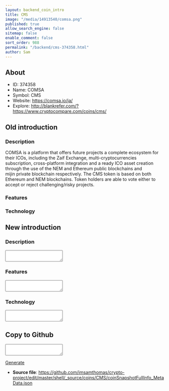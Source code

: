 ```yaml
---
layout: backend_coin_intro
title: CMS
image: "/media/14913540/comsa.png"
published: true
allow_search_engine: false
sitemap: false
enable_comment: false
sort_order: 988
permalink: "/backend/cms-374358.html"
author: Sam
---
```


## About

- ID: 374358
- Name: COMSA
- Symbol: CMS
- Website: https://comsa.io/ja/
- Explore: http://blankrefer.com/?https://www.cryptocompare.com/coins/cms/


## Old introduction

### Description

<p>COMSA is a platform that offers future projects a complete ecosystem for their ICOs, including the Zaif Exchange, multi-cryptocurrencies subscription, cross-platform integration and a ready ICO asset creation through the use of the NEM and Ethereum public blockchains and mijin private blockchain respectively. The CMS token is based on both Ethereum and NEM blockchains. Token holders are able to vote either to accept or reject challenging/risky projects.</p>

### Features


### Technology




## New introduction


### Description
<textarea id="meta_description" name="description"></textarea>

### Features
<textarea id="meta_features" name="features"></textarea>

### Technology
<textarea id="meta_technology" name="technology"></textarea>


## Copy to Github

<textarea id="coinsnapshotfullinfo_metadata"></textarea>

<a href="#gen" onclick="generateMetaDatJson()">Generate</a>

- **Source file**: <a href="https://github.com/imsamthomas/crypto-project/edit/master/shell/_source/coins/CMS/coinSnapshotFullInfo_MetaData.json">https://github.com/imsamthomas/crypto-project/edit/master/shell/_source/coins/CMS/coinSnapshotFullInfo_MetaData.json</a>

